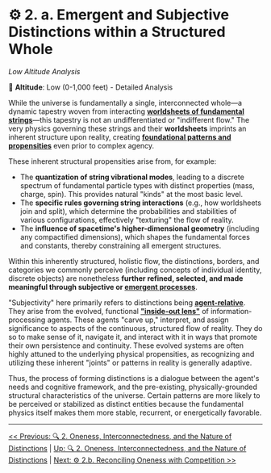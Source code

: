 # ⚙️ 2. a. Emergent and Subjective Distinctions within a Structured Whole
*Low Altitude Analysis*

📍 **Altitude**: Low (0-1,000 feet) - Detailed Analysis

While the universe is fundamentally a single, interconnected whole—a dynamic tapestry woven from interacting [**worldsheets of fundamental strings**](../glossary.md#worldsheet)—this tapestry is not an undifferentiated or "indifferent flow." The very physics governing these strings and their **worldsheets** imprints an inherent structure upon reality, creating [**foundational patterns and propensities**](../glossary.md#foundational-patterns-and-propensities) even prior to complex agency.

These inherent structural propensities arise from, for example:

- The **quantization of string vibrational modes**, leading to a discrete spectrum of fundamental particle types with distinct properties (mass, charge, spin). This provides natural "kinds" at the most basic level.
- The **specific rules governing string interactions** (e.g., how worldsheets join and split), which determine the probabilities and stabilities of various configurations, effectively "texturing" the flow of reality.
- The **influence of spacetime's higher-dimensional geometry** (including any compactified dimensions), which shapes the fundamental forces and constants, thereby constraining all emergent structures.

Within this inherently structured, holistic flow, the distinctions, borders, and categories we commonly perceive (including concepts of individual identity, discrete objects) are nonetheless **further refined, selected, and made meaningful through subjective or [emergent processes](../glossary.md#emergent-property)**.

"Subjectivity" here primarily refers to distinctions being [**agent-relative**](../glossary.md#agent-relative). They arise from the evolved, functional [**"inside-out lens"**](../glossary.md#inside-out-lens) of information-processing agents. These agents "carve up," interpret, and assign significance to aspects of the continuous, structured flow of reality. They do so to make sense of it, navigate it, and interact with it in ways that promote their own persistence and continuity. These evolved systems are often highly attuned to the underlying physical propensities, as recognizing and utilizing these inherent "joints" or patterns in reality is generally adaptive.

Thus, the process of forming distinctions is a dialogue between the agent's needs and cognitive framework, and the pre-existing, physically-grounded structural characteristics of the universe. Certain patterns are more likely to be perceived or stabilized as distinct entities because the fundamental physics itself makes them more stable, recurrent, or energetically favorable.

---
[<< Previous: 🔍 2. Oneness, Interconnectedness, and the Nature of Distinctions](2-oneness-interconnectedness.md) | [Up: 🔍 2. Oneness, Interconnectedness, and the Nature of Distinctions](2-oneness-interconnectedness.md) | [Next: ⚙️ 2.b. Reconciling Oneness with Competition >>](2b-reconciling-oneness-and-competition.md)
